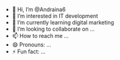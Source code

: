 - 👋 Hi, I’m @Andraina6
- 👀 I’m interested in IT development 
- 🌱 I’m currently learning digital marketing 
- 💞️ I’m looking to collaborate on ...
- 📫 How to reach me ...
- 😄 Pronouns: ...
- ⚡ Fun fact: ...

<!---
Andraina6/Andraina6 is a ✨ special ✨ repository because its `README.md` (this file) appears on your GitHub profile.
You can click the Preview link to take a look at your changes.
--->
